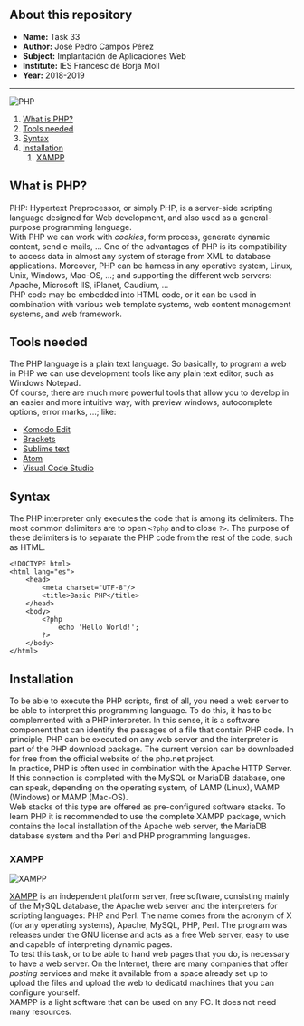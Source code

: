 ## About this repository

+ **Name:** Task 33
+ **Author:** José Pedro Campos Pérez
+ **Subject:** Implantación de Aplicaciones Web
+ **Institute:** IES Francesc de Borja Moll
+ **Year:** 2018-2019

-----

![PHP](https://www.vectorlogo.zone/logos/php/php-card.png "PHP logo")

1. [What is PHP?](#what-is-php?)
2. [Tools needed](#tools-needed)
3. [Syntax](#syntax)
4. [Installation](#installation)
    1. [XAMPP](#xampp)

## What is PHP?

PHP: Hypertext Preprocessor, or simply PHP, is a server-side scripting language designed for Web development, and also used as a general-purpose programming language.  
With PHP we can work with *cookies*, form process, generate dynamic content, send e-mails, ...
One of the advantages of PHP is its compatibility to access data in almost any system of storage from XML to database applications.
Moreover, PHP can be harness in any operative system, Linux, Unix, Windows, Mac-OS, ...; and supporting the different web servers: Apache, Microsoft IIS, iPlanet, Caudium, ...  
PHP code may be embedded into HTML code, or it can be used in combination with various web template systems, web content management systems, and web framework.

## Tools needed

The PHP language is a plain text language. So basically, to program a web in PHP we can use development tools like any plain text editor, such as Windows Notepad.  
Of course, there are much more powerful tools that allow you to develop in an easier and more intuitive way, with preview windows, autocomplete options, error marks, ...; like:
+ [Komodo Edit](https://www.activestate.com/komodo-ide/downloads/edit)
+ [Brackets](http://brackets.io/)
+ [Sublime text](https://www.sublimetext.com/)
+ [Atom](https://atom.io/)
+ [Visual Code Studio](https://code.visualstudio.com/)

## Syntax

The PHP interpreter only executes the code that is among its delimiters. The most common delimiters are to open `<?php` and to close `?>`. The purpose of these delimiters is to separate the PHP code from the rest of the code, such as HTML.

```
<!DOCTYPE html>
<html lang="es">
    <head>
        <meta charset="UTF-8"/>
        <title>Basic PHP</title>
    </head>
    <body>
        <?php
            echo 'Hello World!';
        ?>
    </body>
</html>
```

## Installation

To be able to execute the PHP scripts, first of all, you need a web server to be able to interpret this programming language. To do this, it has to be complemented with a PHP interpreter. In this sense, it is a software component that can identify the passages of a file that contain PHP code. In principle, PHP can be executed on any web server and the interpreter is part of the PHP download package. The current version can be downloaded for free from the official website of the php.net project.   
In practice, PHP is often used in combination with the Apache HTTP Server. If this connection is completed with the MySQL or MariaDB database, one can speak, depending on the operating system, of LAMP (Linux), WAMP (Windows) or MAMP (Mac-OS).   
Web stacks of this type are offered as pre-configured software stacks. To learn PHP it is recommended to use the complete XAMPP package, which contains the local installation of the Apache web server, the MariaDB database system and the Perl and PHP programming languages.   

### XAMPP

![XAMPP](https://erickorlando.files.wordpress.com/2017/01/xampp.png?w=600 "XAMPP logo")

[XAMPP](https://www.apachefriends.org/es/index.html) is an independent platform server, free software, consisting mainly of the MySQL database, the Apache web server and the interpreters for scripting languages: PHP and Perl. The name comes from the acronym of X (for any operating systems), Apache, MySQL, PHP, Perl. The program was releases under the GNU license and acts as a free Web server, easy to use and capable of interpreting dynamic pages.   
To test this task, or to be able to hand web pages that you do, is necessary to have a web server. On the Internet, there are many companies that offer *posting* services and make it available from a space already set up to upload the files and upload the web to dedicatd machines that you can configure yourself.   
XAMPP is a light software that can be used on any PC. It does not need many resources.  
